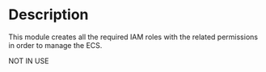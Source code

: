 # Description

This module creates all the required IAM roles with the related permissions in order to manage the ECS.

NOT IN USE